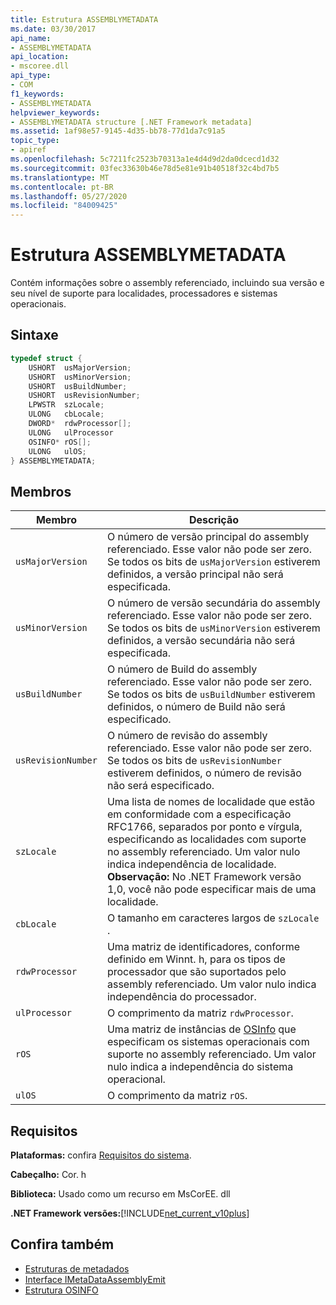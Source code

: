 ```yaml
---
title: Estrutura ASSEMBLYMETADATA
ms.date: 03/30/2017
api_name:
- ASSEMBLYMETADATA
api_location:
- mscoree.dll
api_type:
- COM
f1_keywords:
- ASSEMBLYMETADATA
helpviewer_keywords:
- ASSEMBLYMETADATA structure [.NET Framework metadata]
ms.assetid: 1af98e57-9145-4d35-bb78-77d1da7c91a5
topic_type:
- apiref
ms.openlocfilehash: 5c7211fc2523b70313a1e4d4d9d2da0dcecd1d32
ms.sourcegitcommit: 03fec33630b46e78d5e81e91b40518f32c4bd7b5
ms.translationtype: MT
ms.contentlocale: pt-BR
ms.lasthandoff: 05/27/2020
ms.locfileid: "84009425"
---
```

# <a name="assemblymetadata-structure"></a>Estrutura ASSEMBLYMETADATA
Contém informações sobre o assembly referenciado, incluindo sua versão e seu nível de suporte para localidades, processadores e sistemas operacionais.  
  
## <a name="syntax"></a>Sintaxe  
  
```cpp  
typedef struct {  
    USHORT  usMajorVersion;  
    USHORT  usMinorVersion;  
    USHORT  usBuildNumber;  
    USHORT  usRevisionNumber;  
    LPWSTR  szLocale;  
    ULONG   cbLocale;  
    DWORD*  rdwProcessor[];  
    ULONG   ulProcessor  
    OSINFO* rOS[];  
    ULONG   ulOS;  
} ASSEMBLYMETADATA;  
```  
  
## <a name="members"></a>Membros  
  
|Membro|Descrição|  
|------------|-----------------|  
|`usMajorVersion`|O número de versão principal do assembly referenciado. Esse valor não pode ser zero. Se todos os bits de `usMajorVersion` estiverem definidos, a versão principal não será especificada.|  
|`usMinorVersion`|O número de versão secundária do assembly referenciado. Esse valor não pode ser zero. Se todos os bits de `usMinorVersion` estiverem definidos, a versão secundária não será especificada.|  
|`usBuildNumber`|O número de Build do assembly referenciado. Esse valor não pode ser zero. Se todos os bits de `usBuildNumber` estiverem definidos, o número de Build não será especificado.|  
|`usRevisionNumber`|O número de revisão do assembly referenciado. Esse valor não pode ser zero. Se todos os bits de `usRevisionNumber` estiverem definidos, o número de revisão não será especificado.|  
|`szLocale`|Uma lista de nomes de localidade que estão em conformidade com a especificação RFC1766, separados por ponto e vírgula, especificando as localidades com suporte no assembly referenciado. Um valor nulo indica independência de localidade. **Observação:**  No .NET Framework versão 1,0, você não pode especificar mais de uma localidade.|  
|`cbLocale`|O tamanho em caracteres largos de `szLocale` .|  
|`rdwProcessor`|Uma matriz de identificadores, conforme definido em Winnt. h, para os tipos de processador que são suportados pelo assembly referenciado. Um valor nulo indica independência do processador.|  
|`ulProcessor`|O comprimento da matriz `rdwProcessor`.|  
|`rOS`|Uma matriz de instâncias de [OSInfo](osinfo-structure.md) que especificam os sistemas operacionais com suporte no assembly referenciado. Um valor nulo indica a independência do sistema operacional.|  
|`ulOS`|O comprimento da matriz `rOS`.|  
  
## <a name="requirements"></a>Requisitos  
 **Plataformas:** confira [Requisitos do sistema](../../get-started/system-requirements.md).  
  
 **Cabeçalho:** Cor. h  
  
 **Biblioteca:** Usado como um recurso em MsCorEE. dll  
  
 **.NET Framework versões:**[!INCLUDE[net_current_v10plus](../../../../includes/net-current-v10plus-md.md)]  
  
## <a name="see-also"></a>Confira também

- [Estruturas de metadados](metadata-structures.md)
- [Interface IMetaDataAssemblyEmit](imetadataassemblyemit-interface.md)
- [Estrutura OSINFO](osinfo-structure.md)
